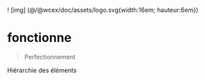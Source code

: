 <!--DESC: {"icon":"explore"} -->
! [img] (@/@wcex/doc/assets/logo.svg{width:16em; hauteur:6em})
# fonctionne
> Perfectionnement

Hiérarchie des éléments